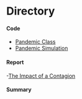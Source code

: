 # Directory

#### Code
- [Pandemic Class](https://github.com/brownlk99/Research-and-Projects/blob/main/The%20Impact%20of%20a%20Contagion/pandemic_class.py)
- [Pandemic Simulation](https://github.com/brownlk99/Research-and-Projects/blob/main/The%20Impact%20of%20a%20Contagion/pandemic_sim.py)

#### Report
-[The Impact of a Contagion](https://github.com/brownlk99/Research-and-Projects/blob/main/The%20Impact%20of%20a%20Contagion/COGS%20320%20Pandemic%20Simulation%20(1).pdf)

#### Summary
